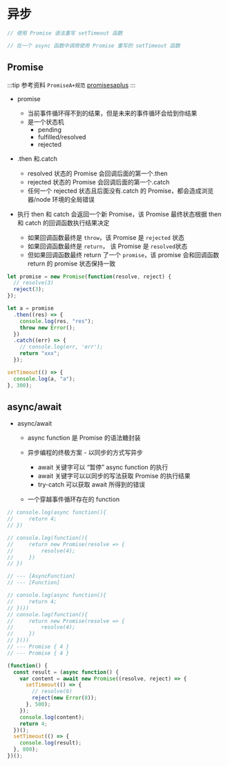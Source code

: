# 异步

```js
// 使用 Promise 语法重写 setTimeout 函数

// 在一个 async 函数中调用使用 Promise 重写的 setTimeout 函数
```

## Promise

:::tip 参考资料
`PromiseA+规范` [promisesaplus](https://promisesaplus.com/) 
:::


- promise

  - 当前事件循环得不到的结果，但是未来的事件循环会给到你结果
  - 是一个状态机
    - pending
    - fulfilled/resolved
    - rejected

- .then 和.catch

  - resolved 状态的 Promise 会回调后面的第一个.then
  - rejected 状态的 Promise 会回调后面的第一个.catch
  - 任何一个 rejected 状态且后面没有.catch 的 Promise，都会造成浏览器/node 环境的全局错误

- 执行 then 和 catch 会返回一个新 Promise，该 Promise 最终状态根据 then 和 catch 的回调函数执行结果决定
  - 如果回调函数最终是 `throw`，该 Promise 是 `rejected` 状态
  - 如果回调函数最终是 `return`， 该 Promise 是 `resolved`状态
  - 但如果回调函数最终 return 了一个 `promise`，该 promise 会和回调函数 return 的 promise 状态保持一致

```js
let promise = new Promise(function(resolve, reject) {
  // resolve(3)
  reject(3);
});

let a = promise
  .then((res) => {
    console.log(res, "res");
    throw new Error();
  })
  .catch((err) => {
    // console.log(err, 'err');
    return "xxx";
  });

setTimeout(() => {
  console.log(a, "a");
}, 300);
```

## async/await

- async/await

  - async function 是 Promise 的语法糖封装
  - 异步编程的终极方案 - 以同步的方式写异步

    - await 关键字可以 “暂停” async function 的执行
    - await 关键字可以以同步的写法获取 Promise 的执行结果
    - try-catch 可以获取 await 所得到的错误

  - 一个穿越事件循环存在的 function

```js
// console.log(async function(){
//     return 4;
// })

// console.log(function(){
//     return new Promise(resolve => {
//         resolve(4);
//     })
// })

// --- [AsyncFunction]
// --- [Function]

// console.log(async function(){
//     return 4;
// }())
// console.log(function(){
//     return new Promise(resolve => {
//         resolve(4);
//     })
// }())
// --- Promise { 4 }
// --- Promise { 4 }

(function() {
  const result = (async function() {
    var content = await new Promise((resolve, reject) => {
      setTimeout(() => {
        // resolve(6)
        reject(new Error(8));
      }, 500);
    });
    console.log(content);
    return 4;
  })();
  setTimeout(() => {
    console.log(result);
  }, 800);
})();
```

